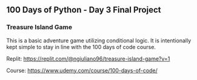 ## 100 Days of Python - Day 3 Final Project
### Treasure Island Game

This is a basic adventure game utilizing conditional logic. It is intentionally kept simple to stay in line with the 100 days of code course.

Replit: https://replit.com/@ngiuliano96/treasure-island-game?v=1

Course: https://www.udemy.com/course/100-days-of-code/
